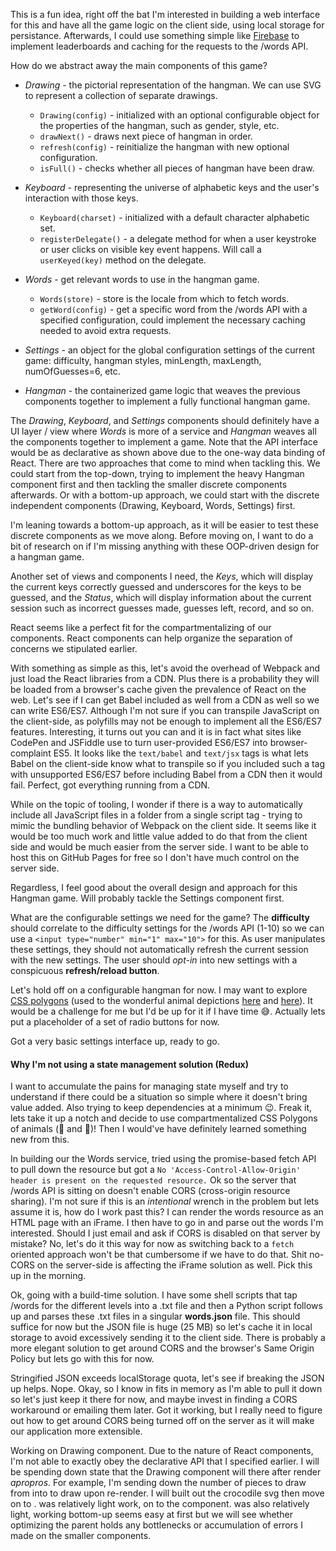 This is a fun idea, right off the bat I'm interested in building a web interface for this and have all the game logic on the client side, using local storage for persistance. Afterwards, I could use something simple like [Firebase](https://firebase.google.com) to implement leaderboards and caching for the requests to the /words API.

How do we abstract away the main components of this game?

- *Drawing* - the pictorial representation of the hangman. We can use SVG to represent a collection of separate drawings.
	- `Drawing(config)` - initialized with an optional configurable object for the properties of the hangman, such as gender, style, etc.
	- `drawNext()` - draws next piece of hangman in order.
	- `refresh(config)` - reinitialize the hangman with new optional configuration.
	- `isFull()` - checks whether all pieces of hangman have been draw.

- *Keyboard* - representing the universe of alphabetic keys and the user's interaction with those keys.
	- `Keyboard(charset)` - initialized with a default character alphabetic set.
	- `registerDelegate()` - a delegate method for when a user keystroke or user clicks on visible key event happens. Will call a `userKeyed(key)` method on the delegate.

- *Words* - get relevant words to use in the hangman game.
	- `Words(store)` - store is the locale from which to fetch words.
	- `getWord(config)` - get a specific word from the /words API with a specified configuration, could implement the necessary caching needed to avoid extra requests.

- *Settings* - an object for the global configuration settings of the current game: difficulty, hangman styles, minLength, maxLength, numOfGuesses=6, etc.

- *Hangman* - the containerized game logic that weaves the previous components together to implement a fully functional hangman game.

The _Drawing_, _Keyboard_, and _Settings_ components should definitely have a UI layer / view where _Words_ is more of a service and _Hangman_ weaves all the components together to implement a game. Note that the API interface would be as declarative as shown above due to the one-way data binding of React. There are two approaches that come to mind when tackling this. We could start from the top-down, trying to implement the heavy Hangman component first and then tackling the smaller discrete components afterwards. Or with a bottom-up approach, we could start with the discrete independent components (Drawing, Keyboard, Words, Settings) first.

I'm leaning towards a bottom-up approach, as it will be easier to test these discrete components as we move along. Before moving on, I want to do a bit of research on if I'm missing anything with these OOP-driven design for a hangman game.

Another set of views and components I need, the *Keys*, which will display the current keys correctly guessed and underscores for the keys to be guessed, and the *Status*, which will display information about the current session such as incorrect guesses made, guesses left, record, and so on.

React seems like a perfect fit for the compartmentalizing of our components. React components can help organize the separation of concerns we stipulated earlier.

With something as simple as this, let's avoid the overhead of Webpack and just load the React libraries from a CDN. Plus there is a probability they will be loaded from a browser's cache given the prevalence of React on the web. Let's see if I can get Babel included as well from a CDN as well so we can write ES6/ES7. Although I'm not sure if you can transpile JavaScript on the client-side, as polyfills may not be enough to implement all the ES6/ES7 features. Interesting, it turns out you can and it is in fact what sites like CodePen and JSFiddle use to turn user-provided ES6/ES7 into browser-complaint ES5. It looks like the `text/babel` and `text/jsx` tags is what lets Babel on the client-side know what to transpile so if you included such a tag with unsupported ES6/ES7 before including Babel from a CDN then it would fail. Perfect, got everything running from a CDN.

While on the topic of tooling, I wonder if there is a way to automatically include all JavaScript files in a folder from a single script tag - trying to mimic the bundling behavior of Webpack on the client side. It seems like it would be too much work and little value added to do that from the client side and would be much easier from the server side. I want to be able to host this on GitHub Pages for free so  I don't have much control on the server side.

Regardless, I feel good about the overall design and approach for this Hangman game. Will probably tackle the Settings component first.

What are the configurable settings we need for the game? The **difficulty** should correlate to the difficulty settings for the /words API (1-10) so we can use a `<input type="number" min="1" max="10">` for this. As user manipulates these settings, they should not automatically refresh the current session with the new settings. The user should _opt-in_ into new settings with a conspicuous **refresh/reload button**.

Let's hold off on a configurable hangman for now. I may want to explore [CSS polygons]() (used to the wonderful animal depictions [here](http://species-in-pieces.com/#) and [here](http://interviewing.io/employers/)). It would be a challenge for me but I'd be up for it if I have time 😅. Actually lets put a placeholder of a set of radio buttons for now.

Got a very basic settings interface up, ready to go.

#### Why I'm not using a state management solution (Redux)

I want to accumulate the pains for managing state myself and try to understand if there could be a situation so simple where it doesn't bring value added. Also trying to keep dependencies at a minimum 😉. Freak it, lets take it up a notch and decide to use compartmentalized CSS Polygons of animals (🦁 and 🐊)! Then I would've have definitely learned something new from this.

In building our the Words service, tried using the promise-based fetch API to pull down the resource but got a `No 'Access-Control-Allow-Origin' header is present on the requested resource.` Ok so the server that /words API is sitting on doesn't enable CORS (cross-origin resource sharing). I'm not sure if this is an _intentional_ wrench in the problem but lets assume it is, how do I work past this? I can render the words resource as an HTML page with an iFrame. I then have to go in and parse out the words I'm interested. Should I just email and ask if CORS is disabled on that server by mistake? No, let's do it this way for now as switching back to a `fetch` oriented approach won't be that cumbersome if we have to do that. Shit no-CORS on the server-side is affecting the iFrame solution as well. Pick this up in the morning.

Ok, going with a build-time solution. I have some shell scripts that tap /words for the different levels into a .txt file and then a Python script follows up and parses these .txt files in a singular **words.json** file. This should suffice for now but the JSON file is huge (25 MB) so let's cache it in local storage to avoid excessively sending it to the client side. There is probably a more elegant solution to get around CORS and the browser's Same Origin Policy but lets go with this for now.

Stringified JSON exceeds localStorage quota, let's see if breaking the JSON up helps. Nope. Okay, so I know in fits in memory as I'm able to pull it down so let's just keep it there for now, and maybe invest in finding a CORS workaround or emailing them later. Got it working, but I really need to figure out how to get around CORS being turned off on the server as it will make our application more extensible.

Working on Drawing component. Due to the nature of React components, I'm not able to exactly obey the declarative API that I specified earlier. I will be spending down state that the Drawing component will there after render _apropros_. For example, I'm sending down the number of pieces to draw from <Handman /> into <Drawing /> to draw upon re-render. I will built out the crocodile svg then move on to <Keyboard />. <Keyboard /> was relatively light work, on to the <Keys /> component. <Keys /> was also relatively light, working bottom-up seems easy at first but we will see whether optimizing the parent <Hangman /> holds any bottlenecks or accumulation of errors I made on the smaller components.
